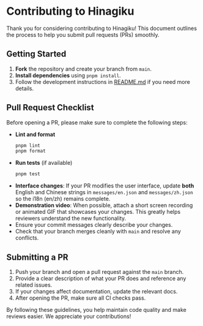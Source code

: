 # Contributing to Hinagiku

Thank you for considering contributing to Hinagiku! This document outlines the process to help you submit pull requests (PRs) smoothly.

## Getting Started

1. **Fork** the repository and create your branch from `main`.
2. **Install dependencies** using `pnpm install`.
3. Follow the development instructions in [README.md](README.md) if you need more details.

## Pull Request Checklist

Before opening a PR, please make sure to complete the following steps:

- **Lint and format**
  ```sh
  pnpm lint
  pnpm format
  ```
- **Run tests** (if available)
  ```sh
  pnpm test
  ```
- **Interface changes**: If your PR modifies the user interface, update **both** English and Chinese strings in `messages/en.json` and `messages/zh.json` so the i18n (en/zh) remains complete.
- **Demonstration video**: When possible, attach a short screen recording or animated GIF that showcases your changes. This greatly helps reviewers understand the new functionality.
- Ensure your commit messages clearly describe your changes.
- Check that your branch merges cleanly with `main` and resolve any conflicts.

## Submitting a PR

1. Push your branch and open a pull request against the `main` branch.
2. Provide a clear description of what your PR does and reference any related issues.
3. If your changes affect documentation, update the relevant docs.
4. After opening the PR, make sure all CI checks pass.

By following these guidelines, you help maintain code quality and make reviews easier. We appreciate your contributions!
